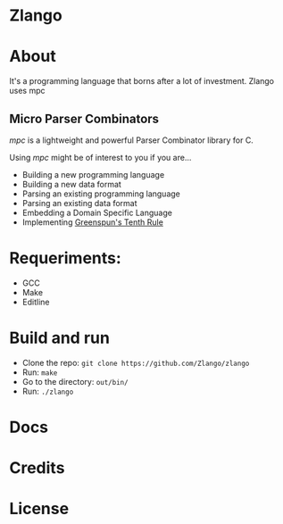 Zlango
======


# About
It's a programming language that borns after a lot of investment. Zlango uses mpc 

## Micro Parser Combinators
_mpc_ is a lightweight and powerful Parser Combinator library for C.

Using _mpc_ might be of interest to you if you are...

* Building a new programming language
* Building a new data format
* Parsing an existing programming language
* Parsing an existing data format
* Embedding a Domain Specific Language
* Implementing [Greenspun's Tenth Rule](http://en.wikipedia.org/wiki/Greenspun%27s_tenth_rule)

# Requeriments:
* GCC
* Make
* Editline

# Build and run
* Clone the repo: `git clone https://github.com/Zlango/zlango`
* Run: `make`
* Go to the directory: `out/bin/`
* Run: `./zlango`

# Docs

# Credits

# License
